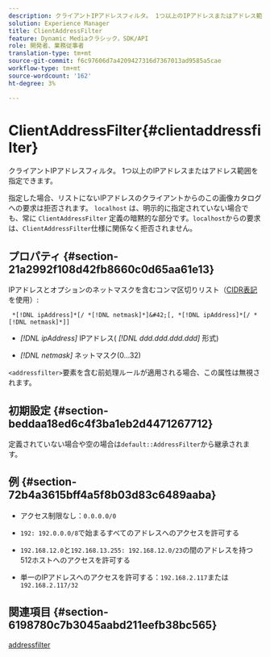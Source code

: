 ```yaml
---
description: クライアントIPアドレスフィルタ。 1つ以上のIPアドレスまたはアドレス範囲を指定できます。
solution: Experience Manager
title: ClientAddressFilter
feature: Dynamic Mediaクラシック，SDK/API
role: 開発者、業務従事者
translation-type: tm+mt
source-git-commit: f6c97606d7a4209427316d7367013ad9585a5cae
workflow-type: tm+mt
source-wordcount: '162'
ht-degree: 3%

---
```



# ClientAddressFilter{#clientaddressfilter}

クライアントIPアドレスフィルタ。 1つ以上のIPアドレスまたはアドレス範囲を指定できます。

指定した場合、リストにないIPアドレスのクライアントからのこの画像カタログへの要求は拒否されます。 `localhost` は、明示的に指定されていない場合でも、常に `ClientAddressFilter` 定義の暗黙的な部分です。`localhost`からの要求は、`ClientAddressFilter`仕様に関係なく拒否されません。

## プロパティ {#section-21a2992f108d42fb8660c0d65aa61e13}

IPアドレスとオプションのネットマスクを含むコンマ区切りリスト（[CIDR表記](https://en.wikipedia.org/wiki/Classless_Inter-Domain_Routing#CIDR_notation)を使用）:

` *[!DNL ipAddress]*[/ *[!DNL netmask]*]&#42;[, *[!DNL ipAddress]*[/ *[!DNL netmask]*]]`

* *[!DNL ipAddress]* IPアドレス( *[!DNL ddd.ddd.ddd.ddd]* 形式)

* *[!DNL netmask]* ネットマスク(0...32)

`<addressfilter>`要素を含む前処理ルールが適用される場合、この属性は無視されます。

## 初期設定 {#section-beddaa18ed6c4f3ba1eb2d4471267712}

定義されていない場合や空の場合は`default::AddressFilter`から継承されます。

## 例 {#section-72b4a3615bff4a5f8b03d83c6489aaba}

* アクセス制限なし：`0.0.0.0/0`
* `192: 192.0.0.0/8`で始まるすべてのアドレスへのアクセスを許可する
* `192.168.12.0`と`192.168.13.255: 192.168.12.0/23`の間のアドレスを持つ512ホストへのアクセスを許可する

* 単一のIPアドレスへのアクセスを許可する：`192.168.2.117`または`192.168.2.117/32`

## 関連項目 {#section-6198780c7b3045aabd211eefb38bc565}

[addressfilter](../../../../../ir-api/material-cat/image-rendering-api-ref/c-ir-material-catalog/c-ir-attributes-reference/r-ir-clientaddressfilter.md#reference-52a541cec0b0424faf263d1fb4946b5f)
